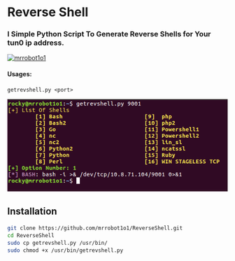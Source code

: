 # Reverse Shell

### I Simple Python Script To Generate Reverse Shells for Your tun0 ip address.
<p align="left"> <a href="https://twitter.com/mrrobot1o1" target="blank"><img src="https://img.shields.io/twitter/follow/mrrobot1o1?logo=twitter&style=for-the-badge" alt="mrrobot1o1" /></a> </p>

#### Usages:
```
getrevshell.py <port>
```
![Test Image 1](Img-1.png)
## Installation
```bash
git clone https://github.com/mrrobot1o1/ReverseShell.git
cd ReverseShell
sudo cp getrevshell.py /usr/bin/
sudo chmod +x /usr/bin/getrevshell.py
``` 
